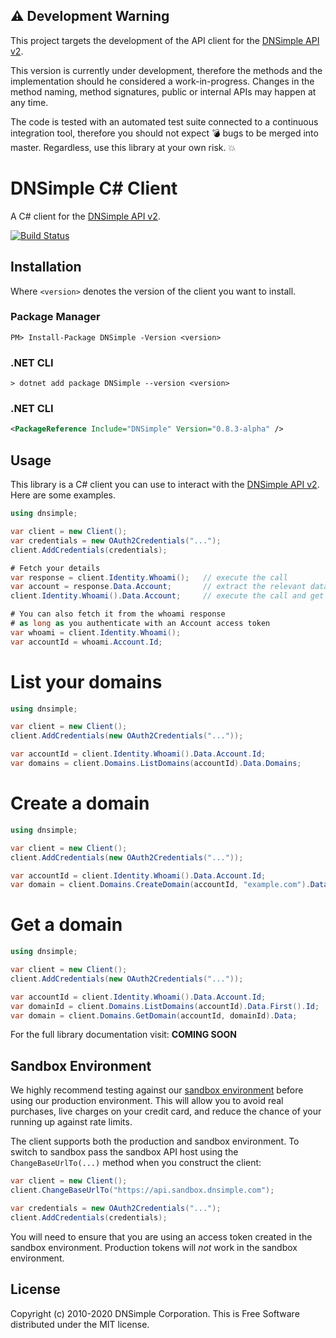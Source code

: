 ## :warning: Development Warning

This project targets the development of the API client for the [DNSimple API v2](https://developer.dnsimple.com/v2/).

This version is currently under development, therefore the methods and the implementation should he considered a work-in-progress. Changes in the method naming, method signatures, public or internal APIs may happen at any time.

The code is tested with an automated test suite connected to a continuous integration tool, therefore you should not expect :bomb: bugs to be merged into master. Regardless, use this library at your own risk. :boom:


# DNSimple C# Client

A C# client for the [DNSimple API v2](https://developer.dnsimple.com/v2/).

[![Build Status](https://travis-ci.com/dnsimple/dnsimple-csharp.svg?branch=master)](https://travis-ci.com/dnsimple/dnsimple-csharp)


## Installation

Where `<version>` denotes the version of the client you want to install.

### Package Manager

```shell
PM> Install-Package DNSimple -Version <version>
```

### .NET CLI

```shell
> dotnet add package DNSimple --version <version>
```

### .NET CLI

```xml
<PackageReference Include="DNSimple" Version="0.8.3-alpha" />
```

## Usage

This library is a C# client you can use to interact with the [DNSimple API v2](https://developer.dnsimple.com/v2/). Here are some examples.

```c#
using dnsimple;

var client = new Client();
var credentials = new OAuth2Credentials("...");
client.AddCredentials(credentials);

# Fetch your details
var response = client.Identity.Whoami();   // execute the call
var account = response.Data.Account;       // extract the relevant data from the response or
client.Identity.Whoami().Data.Account;     // execute the call and get the data in one line

# You can also fetch it from the whoami response
# as long as you authenticate with an Account access token
var whoami = client.Identity.Whoami();
var accountId = whoami.Account.Id;
```

# List your domains

```c#
using dnsimple;

var client = new Client();
client.AddCredentials(new OAuth2Credentials("..."));

var accountId = client.Identity.Whoami().Data.Account.Id;
var domains = client.Domains.ListDomains(accountId).Data.Domains;

```

# Create a domain

```c#
using dnsimple;

var client = new Client();
client.AddCredentials(new OAuth2Credentials("..."));

var accountId = client.Identity.Whoami().Data.Account.Id;
var domain = client.Domains.CreateDomain(accountId, "example.com").Data;
```

# Get a domain

```c#
using dnsimple;

var client = new Client();
client.AddCredentials(new OAuth2Credentials("..."));

var accountId = client.Identity.Whoami().Data.Account.Id;
var domainId = client.Domains.ListDomains(accountId).Data.First().Id;
var domain = client.Domains.GetDomain(accountId, domainId).Data;
```

For the full library documentation visit: **COMING SOON**

## Sandbox Environment

We highly recommend testing against our [sandbox environment](https://developer.dnsimple.com/sandbox/) before using our production environment. 
This will allow you to avoid real purchases, live charges on your credit card, and reduce the chance of your running up against rate limits.

The client supports both the production and sandbox environment. 
To switch to sandbox pass the sandbox API host using the `ChangeBaseUrlTo(...)` method when you construct the client:

```c#
var client = new Client();
client.ChangeBaseUrlTo("https://api.sandbox.dnsimple.com");

var credentials = new OAuth2Credentials("...");
client.AddCredentials(credentials);
```

You will need to ensure that you are using an access token created in the sandbox environment. Production tokens will *not* work in the sandbox environment.

## License

Copyright (c) 2010-2020 DNSimple Corporation. This is Free Software distributed under the MIT license.
